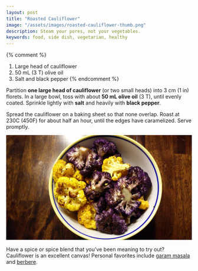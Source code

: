 ```yaml
---
layout: post
title: "Roasted Cauliflower"
image: "/assets/images/roasted-cauliflower-thumb.png"
description: Steam your pores, not your vegetables.
keywords: food, side dish, vegetarian, healthy
---
```


{% comment %}
1. Large head of cauliflower
1. 50 mL (3 T) olive oil
1. Salt and black pepper
{% endcomment %}

Partition **one large head of cauliflower** (or two small heads) into 3 cm (1 in) florets. In a large bowl, toss with about **50 mL olive oil** (3 T), until evenly coated. Sprinkle lightly with **salt** and heavily with **black pepper**.

Spread the cauliflower on a baking sheet so that none overlap. Roast at 230C (450F) for about half an hour, until the edges have caramelized. Serve promptly.

![Roasted Multicolor Cauliflower](/assets/images/roasted-cauliflower-16x9.png)

Have a spice or spice blend that you've been meaning to try out? Cauliflower is an excellent canvas! Personal favorites include [garam masala](https://en.wikipedia.org/wiki/Garam_masala) and [berbere](https://en.wikipedia.org/wiki/Berbere).
